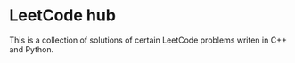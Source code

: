 # LeetCode hub

This is a collection of solutions of certain LeetCode problems writen in C++ and Python.